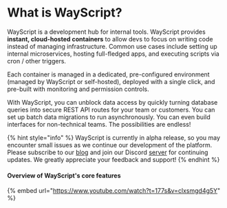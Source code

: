 # What is WayScript?

WayScript is a development hub for internal tools. WayScript provides **instant, cloud-hosted containers** to allow devs to focus on writing code instead of managing infrastructure. Common use cases include setting up internal microservices, hosting full-fledged apps, and executing scripts via cron / other triggers.‌

Each container is managed in a dedicated, pre-configured environment (managed by WayScript or self-hosted), deployed with a single click, and pre-built with monitoring and permission controls.&#x20;

With WayScript, you can unblock data access by quickly turning database queries into secure REST API routes for your team or customers. You can set up batch data migrations to run asynchronously. You can even build interfaces for non-technical teams. The possibilities are endless!

{% hint style="info" %}
WayScript is currently in alpha release, so you may encounter small issues as we continue our development of the platform. Please subscribe to our [blog](https://blog.wayscript.com) and join our Discord [server](https://discord.gg/SEAPQnCTpp) for continuing updates. We greatly appreciate your feedback and support!
{% endhint %}

#### Overview of WayScript's core features

{% embed url="https://www.youtube.com/watch?t=177s&v=clxsmgd4g5Y" %}
